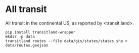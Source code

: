 # All transit

All transit in the continental US, as reported by <transit.land>.

```
pip install transitland-wrapper
mkdir -p data
transitland routes --file data/gis/states/states.shp > data/routes.geojson
```
